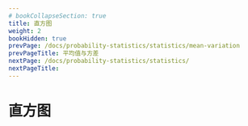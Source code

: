 ```yaml
---
# bookCollapseSection: true
title: 直方图
weight: 2
bookHidden: true
prevPage: /docs/probability-statistics/statistics/mean-variation
prevPageTitle: 平均值与方差
nextPage: /docs/probability-statistics/statistics/
nextPageTitle: 
---
```


# 直方图

